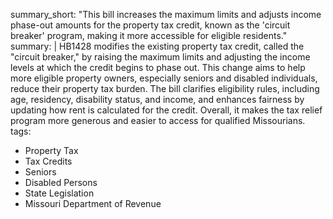 summary_short: "This bill increases the maximum limits and adjusts income phase-out amounts for the property tax credit, known as the 'circuit breaker' program, making it more accessible for eligible residents."
summary: |
  HB1428 modifies the existing property tax credit, called the "circuit breaker," by raising the maximum limits and adjusting the income levels at which the credit begins to phase out. This change aims to help more eligible property owners, especially seniors and disabled individuals, reduce their property tax burden. The bill clarifies eligibility rules, including age, residency, disability status, and income, and enhances fairness by updating how rent is calculated for the credit. Overall, it makes the tax relief program more generous and easier to access for qualified Missourians.
tags:
  - Property Tax
  - Tax Credits
  - Seniors
  - Disabled Persons
  - State Legislation
  - Missouri Department of Revenue

